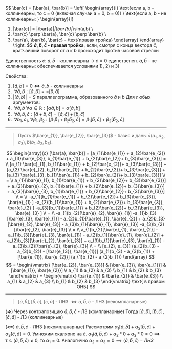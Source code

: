 
$$
\bar{c} = [\bar{a}, \bar{b}] = 
\left[ \begin{array}{l}
\text{если a, b - коллинеарны, то c = 0 (включая случаи a = 0, b = 0)} \\
\text{если a, b - не коллинеарны: } \begin{array}{l}
1) |\bar{c}| = |\bar{a}|*|\bar{b}|*\sin(a,b) \\
2) \bar{c} \perp \bar{a}, \bar{c} \perp \bar{b} \\
3) \bar{a}, \bar{b}, \bar{c} - \text{правая тройка}
\end{array}
\end{array} \right.
 $$
**$\bar{a}, \bar{b}, \bar{c}$ - правая тройка**, если, смотря с конца вектора $\bar{c}$, кратчайший поворот от $a$ к $b$ происходит против часовой стрелки

Единственность $\bar{c}$:
	$\bar{a}, \bar{b}$ - коллинеарны -> $\bar{c} = 0$ единственен.
	$\bar{a}, \bar{b}$ - не коллинеарны: обеспечивается условиями 1), 2) и 3)

Свойства:
1. $[\bar{a}, \bar{b}] = 0 \iff \bar{a}, \bar{b}$ - коллинеарны
2. $\ \forall \bar{a}, \bar{b}: [\bar{a}, \bar{b}] = -[\bar{b}, \bar{a}]$
3. $|[\bar{a}, \bar{b}]| = S \text{ параллелограмма, образованного } \bar{a} \text{ и } \bar{b}$
Для любых аргументов:
4. $\ \forall \bar{a}, \bar{b} \ \forall \alpha \in \mathbb{R} : [\alpha\bar{a}, \bar{b}] = \alpha[\bar{a}, \bar{b}]$
5. $\ \forall \bar{a}, \bar{b}, \bar{c}: [\bar{a} +\bar{b}, \bar{c}] = [\bar{a}, \bar{c}] + [\bar{b}, \bar{c}]$
6. $\ \forall b_{1},c_{1},\ \forall\beta_{1}, \beta_{2}:  [\beta_{1}\bar{b}_{1} + \beta_{2}\bar{b}_{2}, \bar{c}] = \beta_{1}[\bar{b}, \bar{c}] + \beta_{2}[\bar{b}_{2}, \bar{c}]$

___

> Пусть $\bar{e_{1}}, \bar{e_{2}}, \bar{e_{3}}$ - базис и даны $\bar{a}(a_{1}, a_{2}, a_{3}), \bar{b}(b_{1}, b_{2}, b_{3})$. 

$$
\begin{array}{c}
[\bar{a}, \bar{b}] = [a_{1}\bar{e_{1}} + a_{2}\bar{e_{2}} + a_{3}\bar{e_{3}}, b_{1}\bar{e_{1}} + b_{2}\bar{e_{2}}+ b_{3}\bar{e_{3}}] = \\
[a_{1} \bar{e}_{1}, b_{1}\bar{e_{1}} + b_{2}\bar{e_{2}}+ b_{3}\bar{e_{3}}] + [a_{2} \bar{e}_{2}, b_{1}\bar{e_{1}} + b_{2}\bar{e_{2}}+ b_{3}\bar{e_{3}}] + [a_{3} \bar{e}_{3}, b_{1}\bar{e_{1}} + b_{2}\bar{e_{2}}+ b_{3}\bar{e_{3}}] \\
= \\
a_{1}[\bar{e}_{1}, b_{1}\bar{e_{1}} + b_{2}\bar{e_{2}}+ b_{3}\bar{e_{3}}] + a_{2}[\bar{e}_{2}, b_{1}\bar{e_{1}} + b_{2}\bar{e_{2}}+ b_{3}\bar{e_{3}}] + a_{3}[\bar{e}_{3}, b_{1}\bar{e_{1}} + b_{2}\bar{e_{2}}+ b_{3}\bar{e_{3}}] \\ = \\
-a_{1}[b_{1}\bar{e_{1}} + b_{2}\bar{e_{2}}+ b_{3}\bar{e_{3}}, \bar{e}_{1} ] -a_{2}[b_{1}\bar{e_{1}} + b_{2}\bar{e_{2}}+ b_{3}\bar{e_{3}}, \bar{e}_{2} ] -a_{3}[b_{1}\bar{e_{1}} + b_{2}\bar{e_{2}}+ b_{3}\bar{e_{3}}, \bar{e}_{3} ] \\
= \\
-a_{1}b_{2}[\bar{e}_{2}, \bar{e}_{1}] -a_{1}b_{3}[\bar{e}_{3}, \bar{e}_{1}] - a_{2}b_{1}[\bar{e}_{1}, \bar{e}_{2}] + a_{2}b_{3}[\bar{e}_{2}, \bar{e}_{3}] - a_{3}b_{1}[\bar{e}_{1}, \bar{e}_{3}] -a_{3}b_{2}[\bar{e}_{2}, \bar{e}_{3}]
  \\
 =  \\
a_{1}b_{2}[\bar{e}_{1}, \bar{e}_{2}] - a_{1}b_{3}[\bar{e}_{3}, \bar{e}_{1}] - a_{2}b_{1}[\bar{e}_{1}, \bar{e}_{2}] + a_{2}b_{3}[\bar{e}_{2}, \bar{e}_{3}] + a_{3}b_{1}[\bar{e}_{3}, \bar{e}_{1}] -a_{3}b_{2}[\bar{e}_{2}, \bar{e}_{3}]
  \\
= \\
 [e_{2}, e_{3}] (a_{2}b_{3} - a_{3}b_{2}) - [\bar{e_{3}}, \bar{e_{1}}] (a_{1}b_{3} - a_{3}b_{1}) + [\bar{e_{1}}, \bar{e_{2}}] (a_{1}b_{2} - a_{2}b_{1})
\end{array}
$$
$$
= \begin{vmatrix}
[\bar{e_{2}}, \bar{e_{3}}] & [\bar{e_{3}}, \bar{e_{1}}] & [\bar{e_{1}}, \bar{e_{2}}] \\
a_{1} & a_{2} & a_{3} \\
b_{1} & b_{2} & b_{3}
\end{vmatrix}
= \begin{vmatrix}
\bar{e_{1}} & \bar{e_{2}} & \bar{e_{3}} \\
a_{1} & a_{2} & a_{3} \\
b_{1} & b_{2} & b_{3}
\end{vmatrix} \text{ в правом ОНБ}
$$
___
> $[\bar{a}, \bar{b}], [\bar{b}, \bar{c}], [\bar{c}, \bar{a}]$ - ЛНЗ $\iff \bar{a}, \bar{b}, \bar{c}$ - ЛНЗ (некомпланарные)

(**=>**) Через контрапозицию 
$\bar{a}, \bar{b}, \bar{c}$ - ЛЗ (компланарные)
Тогда $[\bar{a}, \bar{b}], [\bar{b}, \bar{c}], [\bar{c}, \bar{a}]$ - ЛЗ (коллинеарные)

(**<=**) $\bar{a}, \bar{b}, \bar{c}$ - ЛНЗ (некомпланарные)
Рассмотрим $\alpha_{1}[\bar{a}, \bar{b}] + \alpha_{2}[\bar{b}, \bar{c}] + \alpha_{3} [\bar{c}, \bar{a}] = 0$. Умножим скалярно на $\bar{c}$.
$\alpha_{1}(\bar{a}, \bar{b}, \bar{c}) + \alpha_{2}*0 + \alpha_{3}*0 = 0 \implies \text{т.к. } (\bar{a}, \bar{b}, \bar{c}) \neq 0 \text{, то } \alpha_{1} = 0$. 
Аналогично $\alpha_{2}=\alpha_{3}=0 \implies (\bar{a}, \bar{b}, \bar{c}) - ЛНЗ$